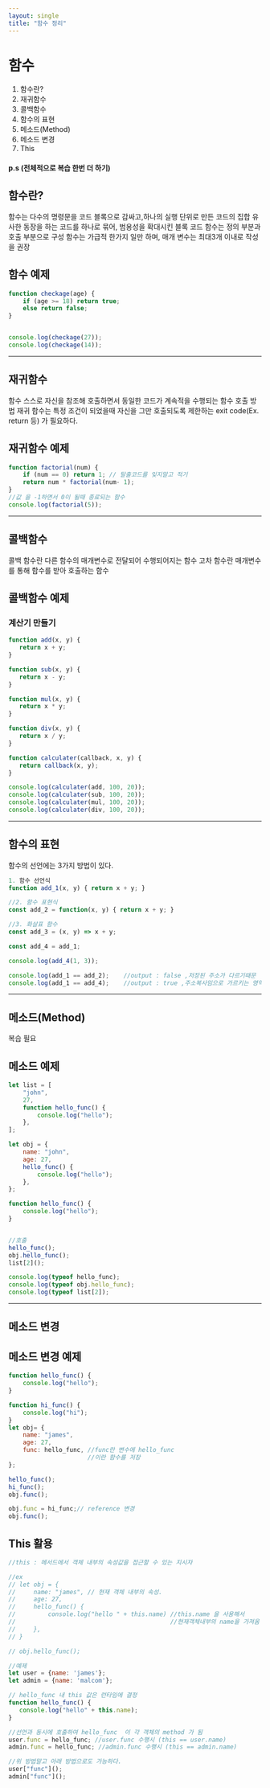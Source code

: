 ```yaml
---
layout: single
title: "함수 정리"
---
```


# 함수
1. 함수란?
2. 재귀함수
3. 콜백함수
4. 함수의 표현
5. 메소드(Method)
6. 메소드 변경
7. This
#### p.s (전체적으로 복습 한번 더 하기)
## 함수란?
함수는 다수의 명령문을 코드 블록으로 감싸고,하나의 실행 단위로 만든 코드의 집합
유사한 동장을 하는 코드를 하나로 묶어, 범용성을 확대시킨 블록 코드
함수는 정의 부분과 호출 부분으로 구성
함수는 가급적 한가지 일만 하며, 매개 변수는 최대3개 이내로 작성을 권장


## 함수 예제

```javascript
function checkage(age) {
    if (age >= 18) return true;
    else return false;
}


console.log(checkage(27));
console.log(checkage(14));

```

***

## 재귀함수
 함수 스스로 자신을 참조해 호출하면서
동일한 코드가 계속적을 수행되는 함수 호출 방법
재귀 함수는 특정 조건이 되었을때 자신을 그만 호출되도록 제한하는
exit code(Ex. return 등) 가 필요하다.

## 재귀함수 예제
```javascript
function factorial(num) {
    if (num == 0) return 1; // 탈출코드를 잊지말고 적기
    return num * factorial(num- 1);
}
//값 을 -1하면서 0이 될때 종료되는 함수
console.log(factorial(5));

```

***

## 콜백함수
콜백 함수란 다른 함수의 매개변수로 전달되어 수행되어지는 함수
고차 함수란 매개변수를 통해 함수를 받아 호출하는 함수


## 콜백함수 예제
### 계산기 만들기
 ```javascript
 function add(x, y) {
    return x + y;
}

function sub(x, y) {
    return x - y;
}

function mul(x, y) {
    return x * y;
}

function div(x, y) {
    return x / y;
}

function calculater(callback, x, y) {
    return callback(x, y);
}

console.log(calculater(add, 100, 20));
console.log(calculater(sub, 100, 20));
console.log(calculater(mul, 100, 20));
console.log(calculater(div, 100, 20));

 ```

***

## 함수의 표현
함수의 선언에는 3가지 방법이 있다.
```javascript
1. 함수 선언식
function add_1(x, y) { return x + y; }

//2. 함수 표현식
const add_2 = function(x, y) { return x + y; }

//3. 화살표 함수 
const add_3 = (x, y) => x + y;

const add_4 = add_1;

console.log(add_4(1, 3));

console.log(add_1 == add_2);    //output : false ,저장된 주소가 다르기때문
console.log(add_1 == add_4);    //output : true ,주소복사임으로 가르키는 영역은 같음.

```
***

## 메소드(Method)
복습 필요

## 메소드 예제
```javascript
let list = [
    "john",
    27,
    function hello_func() {
        console.log("hello");
    },
];

let obj = {
    name: "john",
    age: 27,
    hello_func() {
        console.log("hello");
    },
};

function hello_func() {
    console.log("hello");
}


//호출
hello_func();
obj.hello_func();
list[2]();

console.log(typeof hello_func);
console.log(typeof obj.hello_func);
console.log(typeof list[2]);

```
***

## 메소드 변경

## 메소드 변경 예제
```javascript
function hello_func() {
    console.log("hello");
}

function hi_func() {
    console.log("hi");
}
let obj= {
    name: "james",
    age: 27,
    func: hello_func, //func란 변수에 hello_func
                      //이란 함수를 저장
};

hello_func();
hi_func();
obj.func();

obj.func = hi_func;// reference 변경
obj.func();
```
## This 활용
 ```javascript
 //this : 메서드에서 객체 내부의 속성값을 접근할 수 있는 지시자

//ex
// let obj = {
//     name: "james", // 현재 객체 내부의 속성.
//     age: 27,
//     hello_func() {
//         console.log("hello " + this.name) //this.name 을 사용해서 
//                                           //현재객체내부의 name을 가져옴
//     },
// }

// obj.hello_func();

//예제
let user = {name: 'james'};
let admin = {name: 'malcom'};

// hello_func 내 this 값은 런타임에 결정
function hello_func() {
    console.log("hello" + this.name);
}

//선언과 동시에 호출하여 hello_func  이 각 객체의 method 가 됨
user.func = hello_func; //user.func 수행시 (this == user.name)
admin.func = hello_func; //admin.func 수행시 (this == admin.name)

//위 방법말고 아래 방법으로도 가능하다.
user["func"]();
admin["func"]();

 ```
